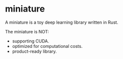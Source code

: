 # miniature
A miniature is a toy deep learning library written in Rust.

The miniature is NOT:
- supporting CUDA.
- optimized for computational costs.
- product-ready library.
